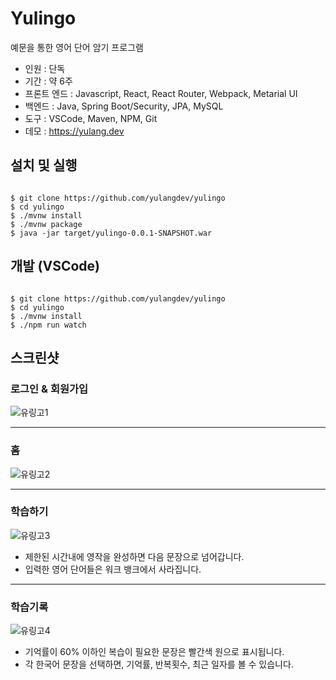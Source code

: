 # Yulingo
예문을 통한 영어 단어 암기 프로그램

* 인원 : 단독
* 기간 : 약 6주
* 프론트 엔드 : Javascript, React, React Router, Webpack, Metarial UI
* 백엔드 : Java, Spring Boot/Security, JPA, MySQL
* 도구 : VSCode, Maven, NPM, Git
* 데모 : https://yulang.dev

## 설치 및 실행
<pre><code>
$ git clone https://github.com/yulangdev/yulingo
$ cd yulingo
$ ./mvnw install
$ ./mvnw package
$ java -jar target/yulingo-0.0.1-SNAPSHOT.war
</code></pre>

## 개발 (VSCode)
<pre><code>
$ git clone https://github.com/yulangdev/yulingo
$ cd yulingo
$ ./mvnw install
$ ./npm run watch
</code></pre>

## 스크린샷
### 로그인 & 회원가입
![유링고1](https://user-images.githubusercontent.com/68100240/89379400-b9925b00-d730-11ea-8ffe-8155e0e30e34.png)

***

### 홈
![유링고2](https://user-images.githubusercontent.com/68100240/89379404-ba2af180-d730-11ea-80f9-7102cfaaee32.png)

***

### 학습하기
![유링고3](https://user-images.githubusercontent.com/68100240/89379406-bac38800-d730-11ea-82b7-98eab9adebc5.png)
* 제한된 시간내에 영작을 완성하면 다음 문장으로 넘어갑니다.
* 입력한 영어 단어들은 워크 뱅크에서 사라집니다.

***

### 학습기록
![유링고4](https://user-images.githubusercontent.com/68100240/89379408-bb5c1e80-d730-11ea-862d-f820c5181584.png)
* 기억률이 60% 이하인 복습이 필요한 문장은 빨간색 원으로 표시됩니다.
* 각 한국어 문장을 선택하면, 기억률, 반복횟수, 최근 일자를 볼 수 있습니다.
